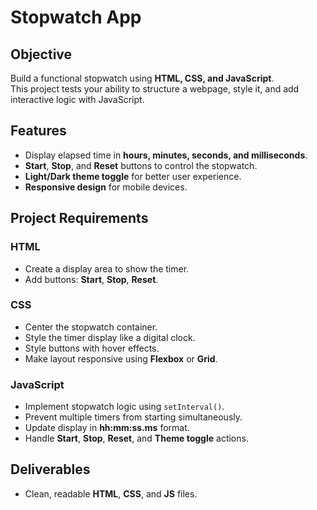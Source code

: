 # Stopwatch App

## Objective
Build a functional stopwatch using **HTML, CSS, and JavaScript**.  
This project tests your ability to structure a webpage, style it, and add interactive logic with JavaScript.

## Features
- Display elapsed time in **hours, minutes, seconds, and milliseconds**.
- **Start**, **Stop**, and **Reset** buttons to control the stopwatch.
- **Light/Dark theme toggle** for better user experience.
- **Responsive design** for mobile devices.

## Project Requirements

### HTML
- Create a display area to show the timer.
- Add buttons: **Start**, **Stop**, **Reset**.

### CSS
- Center the stopwatch container.
- Style the timer display like a digital clock.
- Style buttons with hover effects.
- Make layout responsive using **Flexbox** or **Grid**.

### JavaScript
- Implement stopwatch logic using `setInterval()`.
- Prevent multiple timers from starting simultaneously.
- Update display in **hh:mm:ss.ms** format.
- Handle **Start**, **Stop**, **Reset**, and **Theme toggle** actions.



## Deliverables
- Clean, readable **HTML**, **CSS**, and **JS** files.


